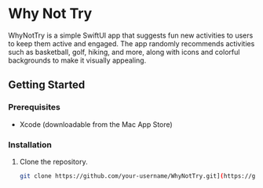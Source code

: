 # Why Not Try

WhyNotTry is a simple SwiftUI app that suggests fun new activities to users to keep them active and engaged. The app randomly recommends activities such as basketball, golf, hiking, and more, along with icons and colorful backgrounds to make it visually appealing.

## Getting Started

### Prerequisites

- Xcode (downloadable from the Mac App Store)

### Installation

1. Clone the repository.
   ```bash
   git clone https://github.com/your-username/WhyNotTry.git](https://github.com/SharifovAkmal/sportsWhyNotTry.git)https://github.com/SharifovAkmal/sportsWhyNotTry.git
